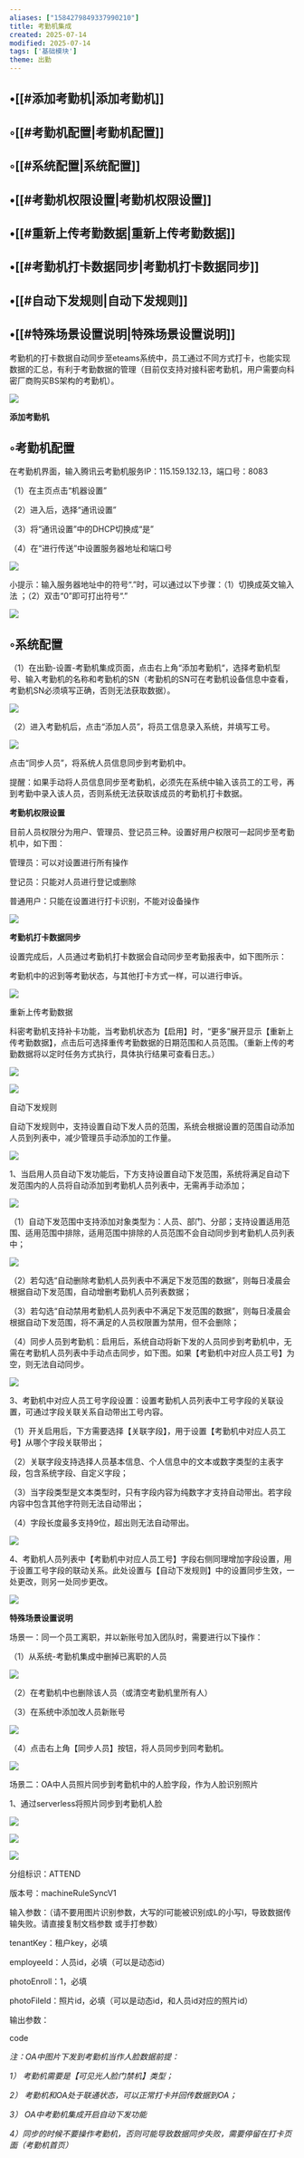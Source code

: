 ```yaml
---
aliases: ["1584279849337990210"]
title: 考勤机集成
created: 2025-07-14
modified: 2025-07-14
tags: ['基础模块']
theme: 出勤
---
```


## •[[#添加考勤机|添加考勤机]]

## ◦[[#考勤机配置|考勤机配置]]

## ◦[[#系统配置|系统配置]]

## •[[#考勤机权限设置|考勤机权限设置]]

## •[[#重新上传考勤数据|重新上传考勤数据]]

## •[[#考勤机打卡数据同步|考勤机打卡数据同步]]

## •[[#自动下发规则|自动下发规则]]

## •[[#特殊场景设置说明|特殊场景设置说明]]

考勤机的打卡数据自动同步至eteams系统中，员工通过不同方式打卡，也能实现数据的汇总，有利于考勤数据的管理（目前仅支持对接科密考勤机，用户需要向科密厂商购买BS架构的考勤机）。

![](6efa8258a1f78e4246d5ad53b13c2bf2.jpg)

**添加考勤机**

## ◦考勤机配置

在考勤机界面，输入腾讯云考勤机服务IP：115.159.132.13，端口号：8083

（1）在主页点击“机器设置”

（2）进入后，选择“通讯设置”

（3）将“通讯设置”中的DHCP切换成“是”

（4）在“进行传送”中设置服务器地址和端口号

![](e86b8f302629d3017b7c4a77af90a3ef.jpg)

小提示：输入服务器地址中的符号“.”时，可以通过以下步骤：（1）切换成英文输入法 ；（2）双击“0”即可打出符号“.”

![](fb98c6115f41d4c605ed6b5347b6dda9.jpg)

## ◦系统配置

（1）在出勤-设置-考勤机集成页面，点击右上角“添加考勤机“，选择考勤机型号、输入考勤机的名称和考勤机的SN（考勤机的SN可在考勤机设备信息中查看，考勤机SN必须填写正确，否则无法获取数据）。

![](7d98329ee6eb76c11b743c2f9867c8d2.jpg)

（2）进入考勤机后，点击“添加人员”，将员工信息录入系统，并填写工号。

![](e678bbe2a74444fcea73c646e6b3e62d.jpg)

点击“同步人员”，将系统人员信息同步到考勤机中。

提醒：如果手动将人员信息同步至考勤机，必须先在系统中输入该员工的工号，再到考勤中录入该人员，否则系统无法获取该成员的考勤机打卡数据。

**考勤机权限设置**

目前人员权限分为用户、管理员、登记员三种。设置好用户权限可一起同步至考勤机中，如下图：

管理员：可以对设置进行所有操作

登记员：只能对人员进行登记或删除

普通用户：只能在设置进行打卡识别，不能对设备操作

![](57215b6df63b7c5ee8d80469b169733e.jpg)

**考勤机打卡数据同步**

设置完成后，人员通过考勤机打卡数据会自动同步至考勤报表中，如下图所示：

考勤机中的迟到等考勤状态，与其他打卡方式一样，可以进行申诉。

![](dc7d801efd3543f3b0e1f57ef0026f26.jpg)

重新上传考勤数据

科密考勤机支持补卡功能，当考勤机状态为【启用】时，“更多”展开显示【重新上传考勤数据】，点击后可选择重传考勤数据的日期范围和人员范围。（重新上传的考勤数据将以定时任务方式执行，具体执行结果可查看日志。）

![](3bd8828750046b7dea75b7c7106e1348.jpg)

![](5377eefdcb06be57f708cf0470736f9c.jpg)

自动下发规则

自动下发规则中，支持设置自动下发人员的范围，系统会根据设置的范围自动添加人员到列表中，减少管理员手动添加的工作量。

![](74e25f122b89c8dd9d787b9164e6664e.jpg)

1、当启用人员自动下发功能后，下方支持设置自动下发范围，系统将满足自动下发范围内的人员将自动添加到考勤机人员列表中，无需再手动添加；

![](f23d45a11b3b15c7c19f6b8271b54d08.jpg)

（1）自动下发范围中支持添加对象类型为：人员、部门、分部；支持设置适用范围、适用范围中排除，适用范围中排除的人员范围不会自动同步到考勤机人员列表中；

![](0d9d6b9dfea30c0c426170645a504939.jpg)

（2）若勾选“自动删除考勤机人员列表中不满足下发范围的数据”，则每日凌晨会根据自动下发范围，自动增删考勤机人员列表数据；

（3）若勾选“自动禁用考勤机人员列表中不满足下发范围的数据”，则每日凌晨会根据自动下发范围，将不满足的人员权限置为禁用，但不会删除；

（4）同步人员到考勤机：启用后，系统自动将新下发的人员同步到考勤机中，无需在考勤机人员列表中手动点击同步，如下图。如果【考勤机中对应人员工号】为空，则无法自动同步。

![](4c261bbed99f1632f7398cff821f107c.jpg)

3、考勤机中对应人员工号字段设置：设置考勤机人员列表中工号字段的关联设置，可通过字段关联关系自动带出工号内容。

（1）开关启用后，下方需要选择【关联字段】，用于设置【考勤机中对应人员工号】从哪个字段关联带出；

（2）关联字段支持选择人员基本信息、个人信息中的文本或数字类型的主表字段，包含系统字段、自定义字段；

（3）当字段类型是文本类型时，只有字段内容为纯数字才支持自动带出。若字段内容中包含其他字符则无法自动带出；

（4）字段长度最多支持9位，超出则无法自动带出。

![](09c24ded58f6ed590ea541b962c75c98.jpg)

4、考勤机人员列表中【考勤机中对应人员工号】字段右侧同理增加字段设置，用于设置工号字段的联动关系。此处设置与【自动下发规则】中的设置同步生效，一处更改，则另一处同步更改。

![](b1c1345d1571cbeab84bf677152d7091.jpg)

**特殊场景设置说明**

场景一：同一个员工离职，并以新账号加入团队时，需要进行以下操作：

（1）从系统-考勤机集成中删掉已离职的人员

![](b8bb4abb88c779cfad2907f06e10ab64.jpg)

（2）在考勤机中也删除该人员（或清空考勤机里所有人）

（3）在系统中添加改人员新账号

![](15149a49f51ea9034c66461c809bb88b.jpg)

（4）点击右上角【同步人员】按钮，将人员同步到同考勤机。

![](9bca61e241bb1276b91ac4419093cf42.jpg)

场景二：OA中人员照片同步到考勤机中的人脸字段，作为人脸识别照片

1、通过serverless将照片同步到考勤机人脸

![](352dd109e7c2f3d84104087659c6d83f.jpg)

![](3e6e813e038b9a2d9cb6deadc4225652.jpg)

![](4a06fed4ba9cd32392e1945484d96d06.jpg)

分组标识：ATTEND

版本号：machineRuleSyncV1

输入参数：（请不要用图片识别参数，大写的I可能被识别成L的小写l，导致数据传输失败。请直接复制文档参数 或手打参数）

tenantKey：租户key，必填

employeeId：人员id，必填（可以是动态id）

photoEnroll：1，必填

photoFileId：照片id，必填（可以是动态id，和人员id对应的照片id）

输出参数：

code

*注：OA中图片下发到考勤机当作人脸数据前提：*

*1） 考勤机需要是【可见光人脸门禁机】类型；*

*2） 考勤机和OA处于联通状态，可以正常打卡并回传数据到OA；*

*3） OA中考勤机集成开启自动下发功能*

*4）同步的时候不要操作考勤机，否则可能导致数据同步失败，需要停留在打卡页面（考勤机首页）*